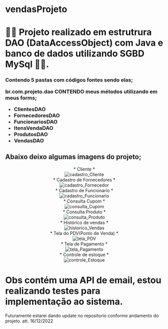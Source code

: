 # vendasProjeto

<h1>🧑‍💻 Projeto realizado em estrutrura DAO (DataAccessObject) com Java e banco de dados utilizando SGBD MySql 🧑‍💻.  </h1>
<h3> Contendo 5 pastas  com códigos fontes sendo elas; <br>

 br.com.projeto.dao CONTENDO meus métodos utilizando em meus forms; 
- ClientesDAO
- FornecedoresDAO
- FuncionariosDAO
- ItensVendaDAO
- ProdutosDAO
- VendasDAO <br>

<h2> Abaixo deixo algumas imagens do projeto; </h2>

<div align="center">
* Cliente * <br>
 <img align="center" alt="cadastro_Cliente" src="https://raw.githubusercontent.com/brunoaxlrose/vendasProjeto/master/src/br/com/projeto/imagens/cadastroCliente.png" />
 <br>
* Cadastro de Fornecedores * <br>
 <img align="center" alt="cadastro_Fornecedor" src="https://raw.githubusercontent.com/brunoaxlrose/vendasProjeto/master/src/br/com/projeto/imagens/cadastroFornecedor.png" />
 <br>
 * Cadastro de Funcionario * <br>
  <img align="center" alt="cadastro_Funcionario" src="https://raw.githubusercontent.com/brunoaxlrose/vendasProjeto/master/src/br/com/projeto/imagens/cadastroFuncionario.png" />
  <br>
* Consulta Cupom * <br>
  <img align="center" alt="consulta_Cupom" src="https://github.com/brunoaxlrose/vendasProjeto/blob/master/src/br/com/projeto/imagens/detalheVenda.png" />
  <br>
* Consulta Produto * <br>
  <img align="center" alt="consulta_Produto" src="https://raw.githubusercontent.com/brunoaxlrose/vendasProjeto/master/src/br/com/projeto/imagens/consultaProduto.png" />
  <br>
* Histórico de vendas * <br>
  <img align="center" alt="historico_Vendas" src="https://github.com/brunoaxlrose/vendasProjeto/blob/master/src/br/com/projeto/imagens/historicoVendas.png" />
  <br>
* Tela do PDV(Ponto de Venda) * <br>
  <img align="center" alt="tela_PDV" src="https://raw.githubusercontent.com/brunoaxlrose/vendasProjeto/master/src/br/com/projeto/imagens/telaPDV.png" />
  <br>
* Tela de Pagamento * <br>
  <img align="center" alt="tela_Pagamento" src="https://github.com/brunoaxlrose/vendasProjeto/blob/master/src/br/com/projeto/imagens/pagamento.png" />
  <br>
* Controle de estoque * <br>
  <img align="center" alt="controle_Estoque" src="https://raw.githubusercontent.com/brunoaxlrose/vendasProjeto/master/src/br/com/projeto/imagens/controleEstoque.png" />
  <br>
</div>


# Obs contém uma API de email, estou realizando testes para implementação ao sistema.


Futuramente estarei dando update no repositorio conforme andamento do projeto.  att. 16/12/2022
